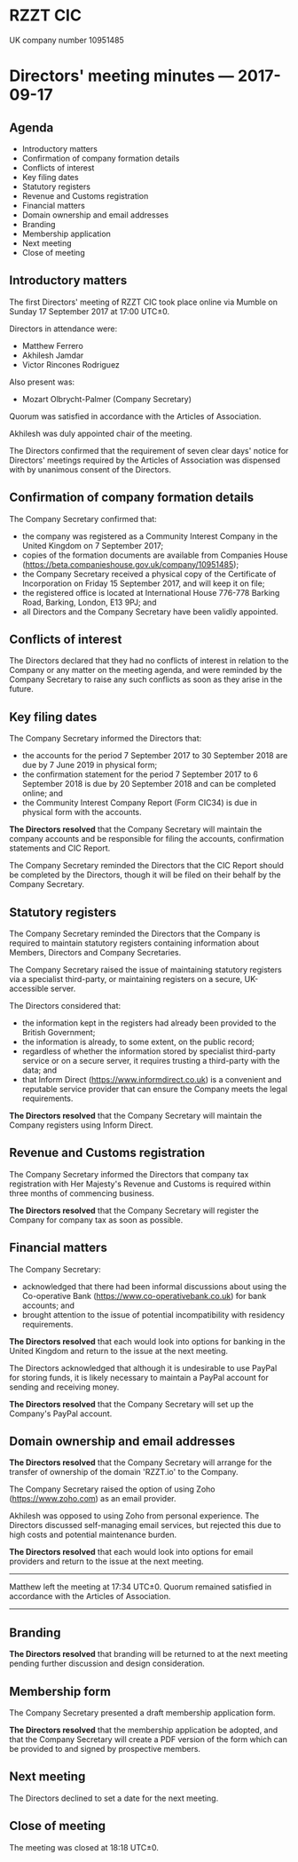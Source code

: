 # RZZT CIC

UK company number 10951485

# Directors' meeting minutes — 2017-09-17

## Agenda

- Introductory matters
- Confirmation of company formation details
- Conflicts of interest
- Key filing dates
- Statutory registers
- Revenue and Customs registration
- Financial matters
- Domain ownership and email addresses
- Branding
- Membership application
- Next meeting
- Close of meeting

## Introductory matters

The first Directors' meeting of RZZT CIC took place online via Mumble on Sunday 17 September 2017 at 17:00 UTC±0.

Directors in attendance were:

- Matthew Ferrero
- Akhilesh Jamdar
- Victor Rincones Rodriguez

Also present was:

- Mozart Olbrycht-Palmer (Company Secretary)

Quorum was satisfied in accordance with the Articles of Association.

Akhilesh was duly appointed chair of the meeting.

The Directors confirmed that the requirement of seven clear days' notice for Directors' meetings required by the Articles of Association was dispensed with by unanimous consent of the Directors.

## Confirmation of company formation details

The Company Secretary confirmed that:
- the company was registered as a Community Interest Company in the United Kingdom on 7 September 2017;
- copies of the formation documents are available from Companies House (https://beta.companieshouse.gov.uk/company/10951485);
- the Company Secretary received a physical copy of the Certificate of Incorporation on Friday 15 September 2017, and will keep it on file;
- the registered office is located at International House 776-778 Barking Road, Barking, London, E13 9PJ; and
- all Directors and the Company Secretary have been validly appointed.

## Conflicts of interest

The Directors declared that they had no conflicts of interest in relation to the Company or any matter on the meeting agenda, and were reminded by the Company Secretary to raise any such conflicts as soon as they arise in the future.

## Key filing dates

The Company Secretary informed the Directors that:
- the accounts for the period 7 September 2017 to 30 September 2018 are due by 7 June 2019 in physical form;
- the confirmation statement for the period 7 September 2017 to 6 September 2018 is due by 20 September 2018 and can be completed online; and
- the Community Interest Company Report (Form CIC34) is due in physical form with the accounts.

**The Directors resolved** that the Company Secretary will maintain the company accounts and be responsible for filing the accounts, confirmation statements and CIC Report.

The Company Secretary reminded the Directors that the CIC Report should be completed by the Directors, though it will be filed on their behalf by the Company Secretary.

## Statutory registers

The Company Secretary reminded the Directors that the Company is required to maintain statutory registers containing information about Members, Directors and Company Secretaries.

The Company Secretary raised the issue of maintaining statutory registers via a specialist third-party, or maintaining registers on a secure, UK-accessible server.

The Directors considered that:
- the information kept in the registers had already been provided to the British Government;
- the information is already, to some extent, on the public record;
- regardless of whether the information stored by specialist third-party service or on a secure server, it requires trusting a third-party with the data; and
- that Inform Direct (https://www.informdirect.co.uk) is a convenient and reputable service provider that can ensure the Company meets the legal requirements.

**The Directors resolved** that the Company Secretary will maintain the Company registers using Inform Direct.

## Revenue and Customs registration

The Company Secretary informed the Directors that company tax registration with Her Majesty's Revenue and Customs is required within three months of commencing business.

**The Directors resolved** that the Company Secretary will register the Company for company tax as soon as possible.

## Financial matters

The Company Secretary:
- acknowledged that there had been informal discussions about using the Co-operative Bank (https://www.co-operativebank.co.uk) for bank accounts; and
- brought attention to the issue of potential incompatibility with residency requirements.

**The Directors resolved** that each would look into options for banking in the United Kingdom and return to the issue at the next meeting.

The Directors acknowledged that although it is undesirable to use PayPal for storing funds, it is likely necessary to maintain a PayPal account for sending and receiving money.

**The Directors resolved** that the Company Secretary will set up the Company's PayPal account.

## Domain ownership and email addresses

**The Directors resolved** that the Company Secretary will arrange for the transfer of ownership of the domain 'RZZT.io' to the Company.

The Company Secretary raised the option of using Zoho (https://www.zoho.com) as an email provider.

Akhilesh was opposed to using Zoho from personal experience. The Directors discussed self-managing email services, but rejected this due to high costs and potential maintenance burden.

**The Directors resolved** that each would look into options for email providers and return to the issue at the next meeting.

---

Matthew left the meeting at 17:34 UTC±0. Quorum remained satisfied in accordance with the Articles of Association.

---

## Branding

**The Directors resolved** that branding will be returned to at the next meeting pending further discussion and design consideration.

## Membership form

The Company Secretary presented a draft membership application form.

**The Directors resolved** that the membership application be adopted, and that the Company Secretary will create a PDF version of the form which can be provided to and signed by prospective members.

## Next meeting

The Directors declined to set a date for the next meeting.

## Close of meeting

The meeting was closed at 18:18 UTC±0.
